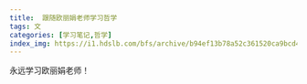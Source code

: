 ```yaml
---
title:  跟随欧丽娟老师学习哲学
tags: 文
categories: [学习笔记,哲学]
index_img: https://i1.hdslb.com/bfs/archive/b94ef13b78a52c361520ca9bcd451d677995ef1b.jpg@672w_378h_1c_!web-search-common-cover.avif
---
```


永远学习欧丽娟老师！